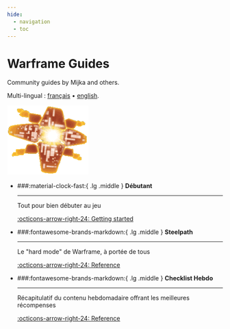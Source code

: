 ```yaml
---
hide:
  - navigation
  - toc
---
```


<div class="background-logo"></div>
<div class="home-page">

<div markdown="0" class="header-section">
  <div class="text-content" markdown="1">
    <h1 class="custom-gradient-title">Warframe Guides</h1>
    <p class="subtitle">Community guides by Mijka and others.
    </p>
  </div>
  <div class="right-content" markdown="0">
    <p class="subtitle2">Multi-lingual :
      <a href="/fr/" class="lang-link">français</a> •
      <a href="/en/" class="lang-link">english</a>.
    </p>
    <img src="assets/logo.png" alt="Logo" class="inverted-logo">
  </div>
</div>

</div>


<div class="grid cards narrow-cards" markdown>

-   ###:material-clock-fast:{ .lg .middle } __Débutant__

    ---

    Tout pour bien débuter au jeu

    [:octicons-arrow-right-24: Getting started](/index-beginner)


-   ###:fontawesome-brands-markdown:{ .lg .middle } __Steelpath__

    ---

    Le "hard mode" de Warframe, à portée de tous

    [:octicons-arrow-right-24: Reference](/index-sp)


-   ###:fontawesome-brands-markdown:{ .lg .middle } __Checklist Hebdo__

    ---

    Récapitulatif du contenu hebdomadaire offrant les meilleures récompenses

    [:octicons-arrow-right-24: Reference](/weekly-checklist)


</div>

